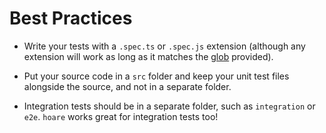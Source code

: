 # Best Practices

- Write your tests with a `.spec.ts` or `.spec.js` extension (although any extension will work as long as it matches the [glob](https://github.com/terkelg/tiny-glob) provided). 

- Put your source code in a `src` folder and keep your unit test files alongside the source, and not in a separate folder.

- Integration tests should be in a separate folder, such as `integration` or `e2e`. `hoare` works great for integration tests too!